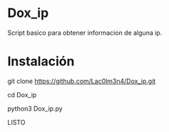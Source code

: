 # Dox_ip
Script basico para obtener informacion de alguna ip.

# Instalación

git clone https://github.com/Lac0lm3n4/Dox_ip.git

cd Dox_ip

python3 Dox_ip.py

LISTO

